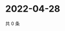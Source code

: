 # 2022-04-28

共 0 条

<!-- BEGIN WEIBO -->
<!-- 最后更新时间 Thu Apr 28 2022 01:22:06 GMT+0800 (China Standard Time) -->

<!-- END WEIBO -->
